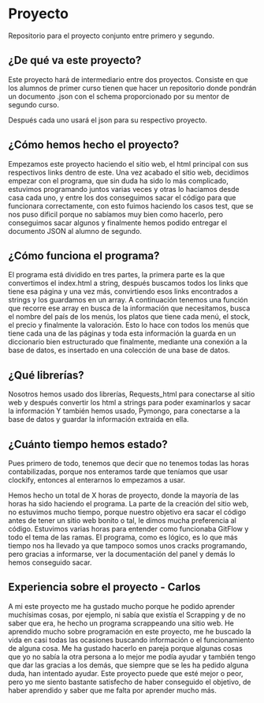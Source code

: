 # Proyecto
Repositorio para el proyecto conjunto entre primero y segundo.

## ¿De qué va este proyecto?

Este proyecto hará de intermediario entre dos proyectos. Consiste en que los alumnos de primer curso tienen que hacer un repositorio donde pondrán un documento .json con el schema proporcionado por su mentor de segundo curso.

Después cada uno usará el json para su respectivo proyecto.

## ¿Cómo hemos hecho el proyecto?

Empezamos este proyecto haciendo el sitio web, el html principal con sus respectivos links dentro de este. Una vez acabado el sitio web, decidimos empezar con el programa, que sin duda ha sido lo más complicado, estuvimos programando juntos varias veces y otras lo haciamos desde casa cada uno,
y entre los dos conseguimos sacar el código para que funcionara correctamente, con esto fuimos haciendo los casos test, que se nos puso dificil porque no sabíamos muy bien como hacerlo, pero conseguimos sacar algunos y finalmente hemos podido entregar el documento JSON al alumno de segundo.

## ¿Cómo funciona el programa?

El programa está dividido en tres partes, la primera parte es la que convertimos el index.html a string, después buscamos todos los links que tiene esa página y una vez más, convirtiendo esos links encontrados a strings y los guardamos en un array.
A continuación tenemos una función que recorre ese array en busca de la información que necesitamos, busca el nombre del país de los menús, los platos que tiene cada menú, el stock, el precio y finalmente la valoración. Esto lo hace con todos los menús que tiene cada una de las páginas
y toda esta información la guarda en un diccionario bien estructurado que finalmente, mediante una conexión a la base de datos, es insertado en una colección de una base de datos. 

## ¿Qué librerías?

Nosotros hemos usado dos librerías, Requests_html para conectarse al sitio web y después convertir los html a strings para poder examinarlos y sacar la información
Y también hemos usado, Pymongo, para conectarse a la base de datos y guardar la información extraida en ella.

## ¿Cuánto tiempo hemos estado?

Pues primero de todo, tenemos que decir que no tenemos todas las horas contabilizadas, porque nos enteramos tarde que teníamos que usar clockify, entonces al enterarnos lo empezamos a usar.

Hemos hecho un total de X horas de proyecto, donde la mayoría de las horas ha sido haciendo el programa.
La parte de la creación del sitio web, no estuvimos mucho tiempo, porque nuestro objetivo era sacar el código antes de tener un sitio web bonito o tal, le dimos mucha preferencia al código.
Estuvimos varias horas para entender como funcionaba GitFlow y todo el tema de las ramas.
El programa, como es lógico, es lo que más tiempo nos ha llevado ya que tampoco somos unos cracks programando, pero gracias a informarse, ver la documentación del panel y demás lo hemos conseguido sacar.

## Experiencia sobre el proyecto - Carlos

A mi este proyecto me ha gustado mucho porque he podido aprender muchísimas cosas, por ejemplo, ni sabía que existía el Scrapping y de no saber que era, he hecho un programa scrappeando una sitio web. 
He aprendido mucho sobre programación en este proyecto, me he buscado la vida en casi todas las ocasiones buscando información o el funcionamiento de alguna cosa. Me ha gustado hacerlo en pareja porque algunas cosas
que yo no sabía la otra persona a lo mejor me podía ayudar y también tengo que dar las gracias a los demás, que siempre que se les ha pedido alguna duda, han intentado ayudar.
Este proyecto puede que esté mejor o peor, pero yo me siento bastante satisfecho de haber conseguido el objetivo, de haber aprendido y saber que me falta por aprender mucho más.

